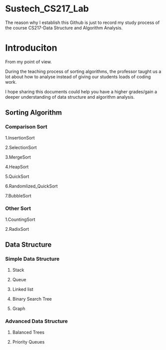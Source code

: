 # Sustech_CS217_Lab
The reason why I establish this Github is just to record my study process of the course CS217-Data Structure and Algorithm Analysis.

# Introduciton
From my point of view.

During the teaching process of sorting algorithms, the professor taught us a lot about how to analyse instead of giving our students loads of coding work.

I hope sharing this documents could help you have a higher grades/gain a deeper understanding of data structure and algorithm analysis.
## Sorting Algorithm
### Comparison Sort
1.InsertionSort

2.SelectionSort

3.MergeSort

4.HeapSort

5.QuickSort

6.Randomlized_QuickSort

7.BubbleSort

### Other Sort
1.CountingSort

2.RadixSort

## Data Structure
### Simple Data Structure
1. Stack

2. Queue

3. Linked list

4. Binary Search Tree

5. Graph
### Advanced Data Structure
1. Balanced Trees

2. Priority Queues







